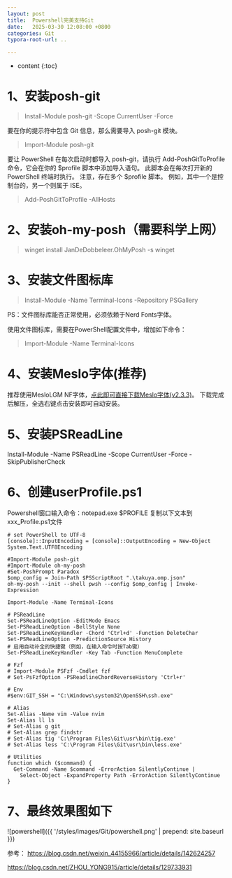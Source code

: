 ```yaml
---
layout: post
title:  Powershell完美支持Git
date:   2025-03-30 12:08:00 +0800
categories: Git
typora-root-url: ..

---
```

* content
{:toc}


# 1、安装posh-git
> Install-Module posh-git -Scope CurrentUser -Force

要在你的提示符中包含 Git 信息，那么需要导入 posh-git 模块。

> Import-Module posh-git

要让 PowerShell 在每次启动时都导入 posh-git，请执行 Add-PoshGitToProfile 命令，它会在你的 $profile 脚本中添加导入语句。 此脚本会在每次打开新的 PowerShell 终端时执行。 注意，存在多个 $profile 脚本。 例如，其中一个是控制台的，另一个则属于 ISE。

> Add-PoshGitToProfile -AllHosts

# 2、安装oh-my-posh（需要科学上网）
> winget install JanDeDobbeleer.OhMyPosh -s winget


# 3、安装文件图标库
> Install-Module -Name Terminal-Icons -Repository PSGallery

PS：文件图标库能否正常使用，必须依赖于Nerd Fonts字体。

使用文件图标库，需要在PowerShell配置文件中，增加如下命令：
> Import-Module -Name Terminal-Icons

# 4、安装Meslo字体(推荐)
推荐使用MesloLGM NF字体，[点此即可直接下载Meslo字体(v2.3.3)](https://github.com/ryanoasis/nerd-fonts/releases/download/v2.3.3/Meslo.zip)。
下载完成后解压，全选右键点击安装即可自动安装。

# 5、安装PSReadLine
Install-Module -Name PSReadLine -Scope CurrentUser -Force -SkipPublisherCheck

# 6、创建userProfile.ps1
Powershell窗口输入命令：notepad.exe $PROFILE
复制以下文本到xxx_Profile.ps1文件

```
# set PowerShell to UTF-8
[console]::InputEncoding = [console]::OutputEncoding = New-Object System.Text.UTF8Encoding

#Import-Module posh-git
#Import-Module oh-my-posh
#Set-PoshPrompt Paradox
$omp_config = Join-Path $PSScriptRoot ".\takuya.omp.json"
oh-my-posh --init --shell pwsh --config $omp_config | Invoke-Expression

Import-Module -Name Terminal-Icons

# PSReadLine
Set-PSReadLineOption -EditMode Emacs
Set-PSReadLineOption -BellStyle None
Set-PSReadLineKeyHandler -Chord 'Ctrl+d' -Function DeleteChar
Set-PSReadLineOption -PredictionSource History
# 启用自动补全的快捷键（例如，在输入命令时按Tab键）
Set-PSReadLineKeyHandler -Key Tab -Function MenuComplete

# Fzf
# Import-Module PSFzf -Cmdlet fzf
# Set-PsFzfOption -PSReadlineChordReverseHistory 'Ctrl+r'

# Env
#$env:GIT_SSH = "C:\Windows\system32\OpenSSH\ssh.exe"

# Alias
Set-Alias -Name vim -Value nvim
Set-Alias ll ls
# Set-Alias g git
# Set-Alias grep findstr
# Set-Alias tig 'C:\Program Files\Git\usr\bin\tig.exe'
# Set-Alias less 'C:\Program Files\Git\usr\bin\less.exe'

# Utilities
function which ($command) {
  Get-Command -Name $command -ErrorAction SilentlyContinue |
    Select-Object -ExpandProperty Path -ErrorAction SilentlyContinue
}
```

# 7、最终效果图如下
![powershell]({{ '/styles/images/Git/powershell.png' | prepend: site.baseurl  }})

参考：
https://blog.csdn.net/weixin_44155966/article/details/142624257

https://blog.csdn.net/ZHOU_YONG915/article/details/129733931


